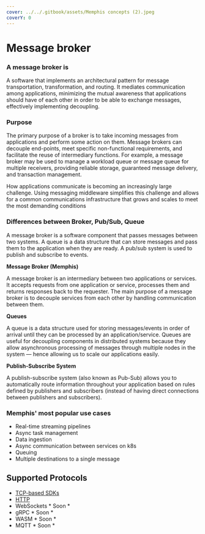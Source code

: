```yaml
---
cover: ../../.gitbook/assets/Memphis concepts (2).jpeg
coverY: 0
---
```


# Message broker

### A message broker is&#x20;

A software that implements an architectural pattern for message transportation, transformation, and routing. It mediates communication among applications, minimizing the mutual awareness that applications should have of each other in order to be able to exchange messages, effectively implementing decoupling.

### Purpose&#x20;

The primary purpose of a broker is to take incoming messages from applications and perform some action on them. Message brokers can decouple end-points, meet specific non-functional requirements, and facilitate the reuse of intermediary functions. For example, a message broker may be used to manage a workload queue or message queue for multiple receivers, providing reliable storage, guaranteed message delivery, and transaction management.

How applications communicate is becoming an increasingly large challenge. Using messaging middleware simplifies this challenge and allows for a common communications infrastructure that grows and scales to meet the most demanding conditions

### Differences between Broker, Pub/Sub, Queue

A message broker is a software component that passes messages between two systems. A queue is a data structure that can store messages and pass them to the application when they are ready. A pub/sub system is used to publish and subscribe to events.

**Message Broker (Memphis)**

A message broker is an intermediary between two applications or services. It accepts requests from one application or service, processes them and returns responses back to the requester. The main purpose of a message broker is to decouple services from each other by handling communication between them.

**Queues**

A queue is a data structure used for storing messages/events in order of arrival until they can be processed by an application/service. Queues are useful for decoupling components in distributed systems because they allow asynchronous processing of messages through multiple nodes in the system — hence allowing us to scale our applications easily.

**Publish-Subscribe System**

A publish-subscribe system (also known as Pub-Sub) allows you to automatically route information throughout your application based on rules defined by publishers and subscribers (instead of having direct connections between publishers and subscribers).

### Memphis' most popular use cases&#x20;

* Real-time streaming pipelines
* Async task management
* Data ingestion
* Async communication between services on k8s
* Queuing
* Multiple destinations to a single message

## Supported Protocols

* [TCP-based SDKs](broken-reference)
* [HTTP](broken-reference)
* WebSockets \* Soon \*
* gRPC \* Soon \*
* WASM \* Soon \*
* MQTT \* Soon \*
